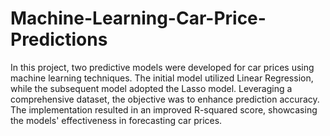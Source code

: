 # Machine-Learning-Car-Price-Predictions

In this project, two predictive models were developed for car prices using machine learning techniques. The initial
model utilized Linear Regression, while the subsequent model adopted the Lasso model. Leveraging a comprehensive
dataset, the objective was to enhance prediction accuracy. The implementation resulted in an improved R-squared
score, showcasing the models' effectiveness in forecasting car prices.
